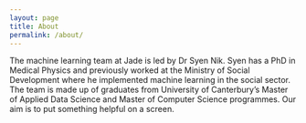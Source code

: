 ```yaml
---
layout: page
title: About
permalink: /about/
---
```


The machine learning team at Jade is led by Dr Syen Nik. Syen has a PhD in Medical Physics and previously worked at the Ministry of Social Development where he implemented machine learning in the social sector. The team is made up of graduates from University of Canterbury’s Master of Applied Data Science and Master of Computer Science programmes. Our aim is to put something helpful on a screen.